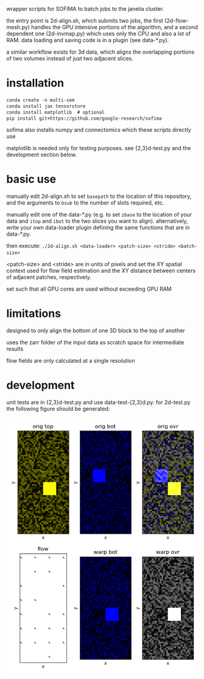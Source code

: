 wrapper scripts for SOFIMA to batch jobs to the janelia cluster.

the entry point is 2d-align.sh, which submits two jobs, the first
(2d-flow-mesh.py) handles the GPU intensive portions of the algorithm, and a
second dependent one (2d-invmap.py) which uses only the CPU and also a lot
of RAM.  data loading and saving code is in a plugin (see data-\*.py).

a similar workflow exists for 3d data, which aligns the overlapping portions of
two volumes instead of just two adjacent slices.

# installation

```
conda create -n multi-sem
conda install jax tensorstore
conda install matplotlib  # optional
pip install git+https://github.com/google-research/sofima
```

sofima also installs numpy and connectomics which these scripts directly use

matplotlib is needed only for testing purposes.  see {2,3}d-test.py and the
development section below.

# basic use

manually edit 2d-align.sh to set `basepath` to the location of this
repository, and the arguments to `bsub` to the number of slots required, etc.

manually edit one of the data-\*.py (e.g. to set `zbase` to the location of
your data and `itop` and `ibot` to the two slices you want to align).
alternatively, write your own data-loader plugin defining the same functions
that are in data-\*.py.

then execute: `./2d-align.sh <data-loader> <patch-size> <stride> <batch-size>`

\<patch-size\> and \<stride\> are in units of pixels and set the XY spatial
context used for flow field estimation and the XY distance between centers of
adjacent patches, respectively.

set <batch-size> such that all GPU cores are used without exceeding GPU RAM

# limitations

designed to only align the bottom of one 3D block to the top of another

uses the zarr folder of the input data as scratch space for intermediate results 

flow fields are only calculated at a single resolution

# development

unit tests are in {2,3}d-test.py and use data-test-{2,3}d.py.  for 2d-test.py
the following figure should be generated:

![output of unit tests](overlay.png)
